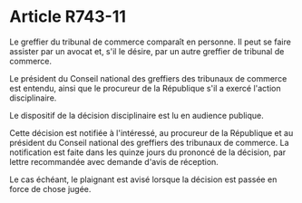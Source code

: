 # Article R743-11

Le greffier du tribunal de commerce comparaît en personne. Il peut se faire assister par un avocat et, s'il le désire, par un autre greffier de tribunal de commerce.

Le président du Conseil national des greffiers des tribunaux de commerce est entendu, ainsi que le procureur de la République s'il a exercé l'action disciplinaire.

Le dispositif de la décision disciplinaire est lu en audience publique.

Cette décision est notifiée à l'intéressé, au procureur de la République et au président du Conseil national des greffiers des tribunaux de commerce. La notification est faite dans les quinze jours du prononcé de la décision, par lettre recommandée avec demande d'avis de réception.

Le cas échéant, le plaignant est avisé lorsque la décision est passée en force de chose jugée.
